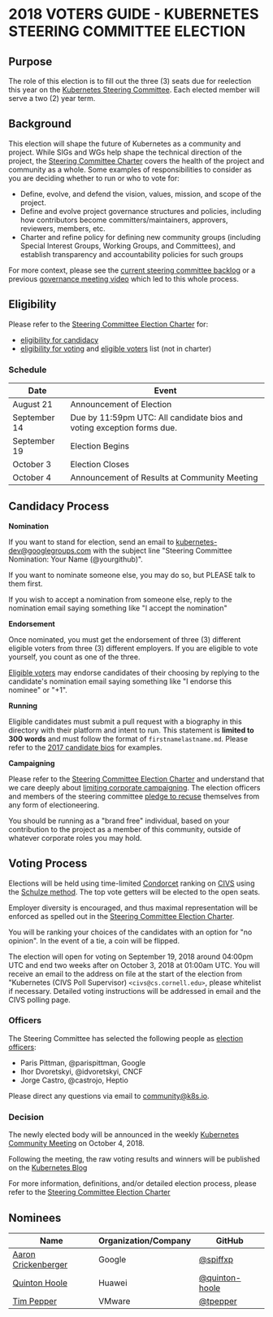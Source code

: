 # 2018 VOTERS GUIDE - KUBERNETES STEERING COMMITTEE ELECTION

## Purpose

The role of this election is to fill out the three (3) seats due for
reelection this year on the [Kubernetes Steering Committee]. Each elected
member will serve a two (2) year term.

## Background

This election will shape the future of Kubernetes as a community and project.
While SIGs and WGs help shape the technical direction of the project, the
[Steering Committee Charter] covers the health of the project and community
as a whole. Some examples of responsibilities to consider as you are deciding
whether to run or who to vote for:

- Define, evolve, and defend the vision, values, mission, and scope of the
  project.
- Define and evolve project governance structures and policies, including how
  contributors become committers/maintainers, approvers, reviewers, members,
  etc.
- Charter and refine policy for defining new community groups (including
  Special Interest Groups, Working Groups, and Committees), and establish
  transparency and accountability policies for such groups

For more context, please see the [current steering committee backlog] or a
previous [governance meeting video] which led to this whole process.

## Eligibility

Please refer to the [Steering Committee Election Charter] for:

- [eligibility for candidacy]
- [eligibility for voting] and [eligible voters] list (not in charter)

### Schedule

| Date         | Event                    |
| ------------ | ------------------------ |
| August 21    | Announcement of Election |
| September 14 | Due by 11:59pm UTC: All candidate bios and voting exception forms due. |
| September 19 | Election Begins |
| October 3    | Election Closes |
| October 4    | Announcement of Results at Community Meeting |

## Candidacy Process

**Nomination**

If you want to stand for election, send an email to kubernetes-dev@googlegroups.com
with the subject line "Steering Committee Nomination: Your Name (@yourgithub)".

If you want to nominate someone else, you may do so, but PLEASE talk to them
first.

If you wish to accept a nomination from someone else, reply to the nomination
email saying something like "I accept the nomination"

**Endorsement**

Once nominated, you must get the endorsement of three (3) different eligible
voters from three (3) different employers.  If you are eligible to vote
yourself, you count as one of the three.

[Eligible voters] may endorse candidates of their choosing by replying to the
candidate's nomination email saying something like "I endorse this nominee"
or "+1".

**Running**

Eligible candidates must submit a pull request with a biography in this
directory with their platform and intent to run. This statement is
**limited to 300 words** and must follow the format of `firstnamelastname.md`.
Please refer to the [2017 candidate bios] for examples.

**Campaigning**

Please refer to the [Steering Committee Election Charter] and understand
that we care deeply about [limiting corporate campaigning]. The election
officers and members of the steering committee [pledge to recuse] themselves
from any form of electioneering.

You should be running as a "brand free" individual, based on your contribution
to the project as a member of this community, outside of whatever corporate
roles you may hold.

## Voting Process

Elections will be held using time-limited [Condorcet] ranking on [CIVS]
using the [Schulze method]. The top vote getters will be elected to the open
seats.

Employer diversity is encouraged, and thus maximal representation will be
enforced as spelled out in the [Steering Committee Election Charter].

You will be ranking your choices of the candidates with an option for
"no opinion". In the event of a tie, a coin will be flipped.

The election will open for voting on September 19, 2018 around 04:00pm UTC and
end two weeks after on October 3, 2018 at 01:00am UTC. You will receive an
email to the address on file at the start of the election from "Kubernetes (CIVS Poll Supervisor) `<civs@cs.cornell.edu>`, please whitelist if necessary. Detailed voting instructions will be addressed in email and the CIVS polling page.

### Officers

The Steering Committee has selected the following people as [election officers]:
- Paris Pittman, @parispittman, Google
- Ihor Dvoretskyi, @idvoretskyi, CNCF
- Jorge Castro, @castrojo, Heptio

Please direct any questions via email to <community@k8s.io>.

### Decision

The newly elected body will be announced in the weekly [Kubernetes Community Meeting]
on October 4, 2018.

Following the meeting, the raw voting results and winners will be published on the
[Kubernetes Blog]

For more information, definitions, and/or detailed election process, please refer to
the [Steering Committee Election Charter]

## Nominees

Name | Organization/Company | GitHub
--- | --- | -- |
[Aaron Crickenberger](aaroncrickenberger.md) | Google | [@spiffxp](https://github.com/spiffxp) |
[Quinton Hoole](quintonhoole.md) | Huawei | [@quinton-hoole](https://github.com/quinton-hoole) |
[Tim Pepper](timpepper.md) | VMware | [@tpepper](https://github.com/tpepper) |

[Kubernetes Steering Committee]: https://github.com/kubernetes/steering
[Steering Committee Charter]: https://github.com/kubernetes/steering/blob/master/charter.md
[current steering committee backlog]: https://github.com/kubernetes/steering/projects/1
[governance meeting video]: https://www.youtube.com/watch?v=ltRKXLl0RaE&list=PL69nYSiGNLP1pkHsbPjzAewvMgGUpkCnJ&index=23

[Steering Committee Election Charter]: https://git.k8s.io/steering/elections.md
[eligibility for voting]: https://github.com/kubernetes/steering/blob/master/elections.md#elegibility-for-voting
[eligibility for candidacy]: https://github.com/kubernetes/steering/blob/master/elections.md#elegibility-for-candidacy
[limiting corporate campaigning]: https://github.com/kubernetes/steering/blob/master/elections.md#limiting-corporate-campaigning
[pledge to recuse]: https://github.com/kubernetes/steering/blob/master/elections.md#steering-committee-and-election-officer-recusal

[Condorcet]: https://en.wikipedia.org/wiki/Condorcet_method
[CIVS]: http://civs.cs.cornell.edu/
[Schulze method]: https://en.wikipedia.org/wiki/Schulze_method

[2017 candidate bios]: https://github.com/kubernetes/community/tree/master/events/elections/2017
[election officers]: https://github.com/kubernetes/community/tree/master/events/elections#election-officers
[Kubernetes Community Meeting]: https://github.com/kubernetes/community/blob/master/events/community-meeting.md
[Kubernetes Blog]: http://blog.kubernetes.io/
[eligible voters]: https://github.com/kubernetes/community/blob/master/events/elections/2018/voters.md

